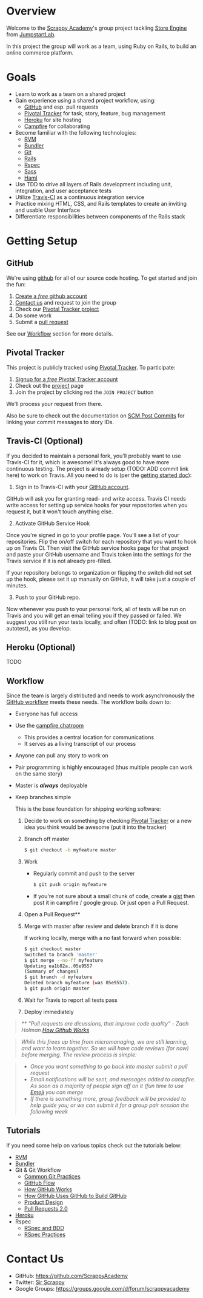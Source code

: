 Overview
========

Welcome to the [Scrappy Academy](http://scrappyacademy.com/)'s group project tackling [Store Engine](http://tutorials.jumpstartlab.com/projects/store_engine.html) from [JumpstartLab](http://jumpstartlab.com/).

In this project the group will work as a team, using Ruby on Rails, to build an online commerce platform.

Goals
=====

* Learn to work as a team on a shared project
* Gain experience using a shared project workflow, using:
  * [GitHub](http://github.com) and esp. pull requests
  * [Pivotal Tracker](www.pivotaltracker.com) for task, story, feature, bug management
  * [Heroku](www.heroku.com) for site hosting
  * [Campfire](https://scrappyacademy.campfirenow.com) for collaborating
* Become familiar with the following technologies:
  * [RVM](http://rvm.io)
  * [Bundler](http://gembundler.com)
  * [Git](http://git-scm.com)
  * [Rails](http://rubyonrails.org)
  * [Rspec](http://rspec.info)
  * [Sass](http://sass-lang.com)
  * [Haml](http://haml.info)
* Use TDD to drive all layers of Rails development including unit, integration, and user acceptance tests
* Utilize [Travis-CI](http://travis-ci.org/) as a continuous integration service
* Practice mixing HTML, CSS, and Rails templates to create an inviting and usable User Interface
* Differentiate responsibilities between components of the Rails stack

Getting Setup
=============

GitHub
------

We're using [github](http://github.com) for all of our source code hosting. To get started and join the fun:

1. [Create a _free_ github account](https://github.com/signup/free)
2. [Contact us](#contact%20us) and request to join the group
3. Check our [Pivotal Tracker project](https://www.pivotaltracker.com/projects/589785/stories)
4. Do some work
5. Submit a [pull request](https://help.github.com/articles/using-pull-requests)

See our [Workflow](#workflow) section for more details.


Pivotal Tracker
---------------

This project is publicly tracked using [Pivotal Tracker](http://www.pivotaltracker.com). To participate:

1. [Signup for a _free_ Pivotal Tracker account](https://www.pivotaltracker.com/signup/new)
2. Check out the [project](https://www.pivotaltracker.com/projects/589785/stories) page
3. Join the project by clicking red the `JOIN PROJECT` button

We'll process your request from there.

Also be sure to check out the documentation on [SCM Post Commits](https://www.pivotaltracker.com/help/api#scm_post_commit) for linking your commit messages to story IDs.


Travis-CI (Optional)
--------------------

If you decided to maintain a personal fork, you'll probably want to use
Travis-CI for it, which is awesome! It's always good to have more continuous
testing. The project is already setup (TODO: ADD commit link here) to work on Travis. All you need to do is (per the [getting started doc](http://about.travis-ci.org/docs/user/getting-started/)):

1. Sign in to Travis-CI with your [GitHub account](http://travis-ci.org/users/auth/github).

  GitHub will ask you for granting read- and write access. Travis CI needs write access for setting up service hooks for your repositories when you request it, but it won't touch anything else.

2. Activate GitHub Service Hook

  Once you're signed in go to your profile page. You'll see a list of your repositories. Flip the on/off switch for each repository that you want to hook up on Travis CI. Then visit the GitHub service hooks page for that project and paste your GitHub username and Travis token into the settings for the Travis service if it is not already pre-filled.

  If your repository belongs to organization or flipping the switch did not set up the hook, please set it up manually on GitHub, it will take just a couple of minutes.

3. Push to your GitHub repo.

Now whenever you push to your personal fork, all of tests will be run on Travis and you will get an email telling you if they passed or failed. We suggest you still run your tests locally, and often (TODO: link to blog post on autotest), as you develop.


Heroku (Optional)
-----------------

TODO


Workflow
--------

Since the team is largely distributed and needs to work asynchronously
the [GitHub workflow](http://scottchacon.com/2011/08/31/github-flow.html) meets
these needs. The workflow boils down to:

* Everyone has full access
* Use the [campfire chatroom](https://scrappyacademy.campfirenow.com)
  * This provides a central location for communications
  * It serves as a living transcript of our process
* Anyone can pull any story to work on
* Pair programming is highly encouraged (thus multiple people can work on the
  same story)
* Master is **_always_** deployable
* Keep branches simple

  This is the base foundation for shipping working software:
  1. Decide to work on something by checking
  [Pivotal Tracker](http://scottchacon.com/2011/08/31/github-flow.html)
  or a new idea you think would be awesome (put it into the tracker)
  2. Branch off master

     ```bash
     $ git checkout -b myfeature master
     ```
  3. Work

     * Regularly commit and push to the server

       ```bash
       $ git push origin myfeature
       ```
     * If you're not sure about a small chunk of code, create a
       [gist](https://gist.github.com/) then post it in campfire / google group.
       Or just open a Pull Request.
  4. Open a Pull Request\*\*
  5. Merge with master after review and delete branch if it is done

     If working locally, merge with a no fast forward when possible:

     ```bash
     $ git checkout master
     Switched to branch 'master'
     $ git merge --no-ff myfeature
     Updating ea1b82a..05e9557
     (Summary of changes)
     $ git branch -d myfeature
     Deleted branch myfeature (was 05e9557).
     $ git push origin master
     ```
  6. Wait for Travis to report all tests pass
  7. Deploy immediately

>_\*\* "Pull requests are dicussions, that improve
>code quality" - Zach Holman [How Github Works](http://zachholman.com/posts/how-github-works/)_

>_While this frees up time from micromanaging, we are still learning,
  and want to learn together. So we will have code reviews (for now)
  before merging. The review process is simple:_

>  * _Once you want something to go back into master submit a pull
      request_
>  * _Email notifications will be sent, and messages added to campfire. As soon
      as a majority of people sign off on it (fun time to use
      [Emoji](https://gist.github.com/981817) you can merge_
>  * _If there is something more, group feedback will be provided to
      help guide you; or we can submit it for a group pair session the
      following week_



Tutorials
---------

If you need some help on various topics check out the tutorials below:

* [RVM](http://tutorials.jumpstartlab.com/topics/environment/rvm.html)
* [Bundler](http://tutorials.jumpstartlab.com/topics/environment/bundler.html)
* Git & Git Workflow
  * [Common Git Practices](http://tutorials.jumpstartlab.com/topics/environment/git_strategy.html)
  * [GitHub Flow](http://scottchacon.com/2011/08/31/github-flow.html)
  * [How GitHub Works](http://zachholman.com/posts/how-github-works/)
  * [How GitHub Uses GitHub to Build GitHub](http://youtu.be/MQZoy3VU3io?hd=1)
  * [Product Design](http://warpspire.com/posts/product-design/)
  * [Pull Requests 2.0](https://github.com/blog/712-pull-requests-2-0)
* [Heroku](http://tutorials.jumpstartlab.com/topics/environment/heroku.html)
* Rspec
  * [RSpec and BDD](http://tutorials.jumpstartlab.com/topics/internal_testing/rspec_and_bdd.html)
  * [RSpec Practices](http://tutorials.jumpstartlab.com/topics/internal_testing/rspec_practices.html)


Contact Us
==========

* GitHub: https://github.com/ScrappyAcademy
* Twitter: [Sir Scrappy](https://twitter.com/scrappyacademy)
* Google Groups: https://groups.google.com/d/forum/scrappyacademy
